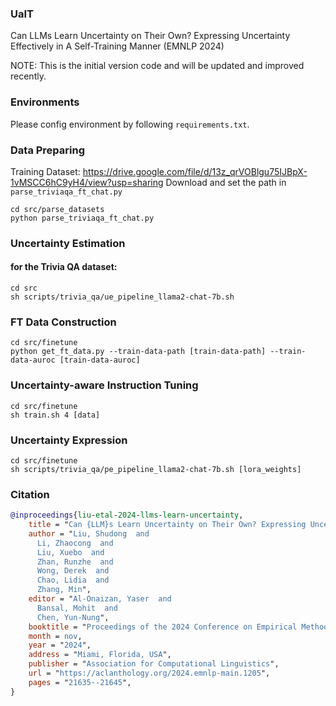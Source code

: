 ### UaIT
Can LLMs Learn Uncertainty on Their Own? Expressing Uncertainty Effectively in A Self-Training Manner (EMNLP 2024)

NOTE: This is the initial version code and will be updated and improved recently.

### Environments

Please config environment by following `requirements.txt`.

### Data Preparing
Training Dataset: https://drive.google.com/file/d/13z_qrVOBlgu75IJBpX-1vMSCC6hC9yH4/view?usp=sharing
Download and set the path in `parse_triviaqa_ft_chat.py`

```shell
cd src/parse_datasets
python parse_triviaqa_ft_chat.py
```

### Uncertainty Estimation

#### for the Trivia QA dataset:
```shell
cd src
sh scripts/trivia_qa/ue_pipeline_llama2-chat-7b.sh
```

### FT Data Construction
```shell
cd src/finetune
python get_ft_data.py --train-data-path [train-data-path] --train-data-auroc [train-data-auroc]
```

### Uncertainty-aware Instruction Tuning
```shell
cd src/finetune
sh train.sh 4 [data]
```

### Uncertainty Expression
```shell
cd src/finetune
sh scripts/trivia_qa/pe_pipeline_llama2-chat-7b.sh [lora_weights]
```

### Citation
```bibtex
@inproceedings{liu-etal-2024-llms-learn-uncertainty,
    title = "Can {LLM}s Learn Uncertainty on Their Own? Expressing Uncertainty Effectively in A Self-Training Manner",
    author = "Liu, Shudong  and
      Li, Zhaocong  and
      Liu, Xuebo  and
      Zhan, Runzhe  and
      Wong, Derek  and
      Chao, Lidia  and
      Zhang, Min",
    editor = "Al-Onaizan, Yaser  and
      Bansal, Mohit  and
      Chen, Yun-Nung",
    booktitle = "Proceedings of the 2024 Conference on Empirical Methods in Natural Language Processing",
    month = nov,
    year = "2024",
    address = "Miami, Florida, USA",
    publisher = "Association for Computational Linguistics",
    url = "https://aclanthology.org/2024.emnlp-main.1205",
    pages = "21635--21645",
}
```